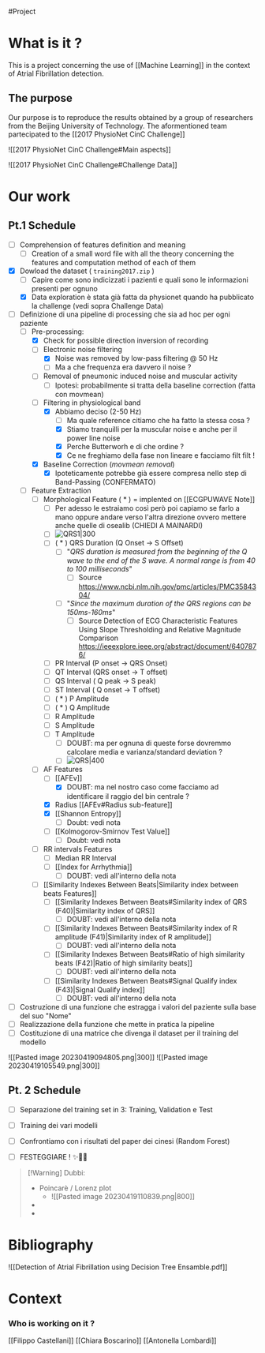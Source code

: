 #Project 

# What is it ?
This is a project concerning the use of [[Machine Learning]] in the context of Atrial Fibrillation detection.

## The purpose 
Our purpose is to reproduce the results obtained by a group of researchers from the Beijing University of Technology.
The aformentioned team partecipated to the [[2017 PhysioNet CinC Challenge]]

![[2017 PhysioNet CinC Challenge#Main aspects]]

![[2017 PhysioNet CinC Challenge#Challenge Data]]
# Our work

## Pt.1 Schedule

 - [ ] Comprehension of features definition and meaning
	 - [ ] Creation of a small word file with all the theory concerning the features and computation method of each of them
 - [x] Dowload the dataset ( `training2017.zip` )
	 - [ ] Capire come sono indicizzati i pazienti e quali sono le informazioni presenti per ognuno
	 - [x] Data exploration è stata già fatta da physionet quando ha pubblicato la challenge (vedi sopra Challenge Data)
 - [ ] Definizione di una pipeline di processing che sia ad hoc per ogni paziente
	 - [ ] Pre-processing:
		 - [x] Check for possible direction inversion of recording 
		 - [ ] Electronic noise filtering
			 - [x] Noise was removed by low-pass filtering @ 50 Hz
			 - [ ] Ma a che frequenza era davvero il noise ?
		 - [ ] Removal of pneumonic induced noise and muscular activity
			 - [ ] Ipotesi: probabilmente si tratta della baseline correction (fatta con movmean)
		 - [ ] Filtering in physiological band
			 - [x] Abbiamo deciso (2-50 Hz)
				 - [ ] Ma quale reference citiamo che ha fatto la stessa cosa ?
				 - [x] Stiamo tranquilli per la muscular noise e anche per il power line noise
				 - [x] Perche Butterworh e di che ordine ? 
				 - [x] Ce ne freghiamo della fase non lineare e facciamo filt filt !
		 - [x] Baseline Correction (*movmean removal*)
			 - [x] Ipoteticamente potrebbe già essere compresa nello step di Band-Passing (CONFERMATO)
	 - [ ] Feature Extraction
		 - [ ] Morphological Feature ( * ) = implented on [[ECGPUWAVE Note]]
			 - [ ] Per adesso le estraiamo così però poi capiamo se farlo a mano oppure andare verso l'altra direzione ovvero mettere anche quelle di osealib (CHIEDI A MAINARDI)
			 - [ ] ![QRS1|300](https://upload.wikimedia.org/wikipedia/commons/9/9e/SinusRhythmLabels.svg)
			 - [ ] ( * ) QRS Duration (Q Onset -> S Offset) 
				 - [ ] "*QRS duration is measured from the beginning of the Q wave to the end of the S wave. A normal range is from 40 to 100 milliseconds*"
					 - [ ] Source https://www.ncbi.nlm.nih.gov/pmc/articles/PMC3584304/
				 - [ ] "*Since the maximum duration of the QRS regions can be 150ms-160ms*"
					 - [ ] Source Detection of ECG Characteristic Features Using Slope Thresholding and Relative Magnitude Comparison https://ieeexplore.ieee.org/abstract/document/6407876/
			 - [ ] PR Interval (P onset -> QRS Onset)
			 - [ ] QT Interval (QRS onset  -> T offset)
			 - [ ] QS Interval ( Q peak -> S peak)
			 - [ ] ST Interval ( Q onset -> T offset)
			 - [ ] ( * ) P Amplitude
			 - [ ] ( * ) Q Amplitude
			 - [ ] R Amplitude
			 - [ ] S Amplitude
			 - [ ] T Amplitude
				 - [ ] DOUBT: ma per ognuna di queste forse dovremmo calcolare media e varianza/standard deviation ?
				 - [ ] ![QRS|400](https://litfl.com/wp-content/uploads/2018/10/ECG-waves-segments-and-intervals-LITFL-ECG-library-3.jpg.webp)
		 - [ ] AF Features
			 - [ ] [[AFEv]] 
				 - [x] DOUBT: ma nel nostro caso come facciamo ad identificare il raggio del bin centrale ?
			 - [x] Radius [[AFEv#Radius sub-feature]]
			 - [x] [[Shannon Entropy]] 
				 - [ ] Doubt: vedi nota
			 - [ ] [[Kolmogorov-Smirnov Test Value]]
				 - [ ] Doubt: vedi nota
		 - [ ] RR intervals Features
			 - [ ] Median RR Interval
			 - [ ] [[Index for Arrhythmia]]
				 - [ ] DOUBT: vedi all'interno della nota
		 - [ ] [[Similarity Indexes Between Beats|Similarity index between beats Features]]
			 - [ ] [[Similarity Indexes Between Beats#Similarity index of QRS (F40)|Similarity index of QRS]]
				 - [ ] DOUBT: vedi all'interno della nota
			 - [ ] [[Similarity Indexes Between Beats#Similarity index of R amplitude (F41)|Similarity index of R amplitude]]
				 - [ ] DOUBT: vedi all'interno della nota
			 - [ ] [[Similarity Indexes Between Beats#Ratio of high similarity beats (F42)|Ratio of high similarity beats]]
				 - [ ] DOUBT: vedi all'interno della nota
			 - [ ] [[Similarity Indexes Between Beats#Signal Qualify index (F43)|Signal Qualify index]]
				 - [ ] DOUBT: vedi all'interno della nota
 - [ ] Costruzione di una funzione che estragga i valori del paziente sulla base del suo "Nome"
 - [ ] Realizzazione della funzione che mette in pratica la pipeline
 - [ ] Costituzione di una matrice che divenga il dataset per il training del modello

![[Pasted image 20230419094805.png|300]] ![[Pasted image 20230419105549.png|300]]
## Pt. 2 Schedule

- [ ] Separazione del training set in 3: Training, Validation e Test
- [ ] Training dei vari modelli
- [ ] Confrontiamo con i risultati del paper dei cinesi (Random Forest)
- [ ] FESTEGGIARE ! ✨🍾🎉


> [!Warning] Dubbi:
>  - Poincarè / Lorenz plot
> 	 - ![[Pasted image 20230419110839.png|800]]
>  - 
>  - 
> 


# Bibliography

![[Detection of Atrial Fibrillation using Decision Tree Ensamble.pdf]]
# Context


### Who is working on it ?
[[Filippo Castellani]]
[[Chiara Boscarino]]
[[Antonella Lombardi]]
